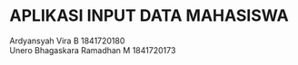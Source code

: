 #  APLIKASI INPUT DATA MAHASISWA

Ardyansyah Vira B   1841720180  
Unero Bhagaskara Ramadhan M     1841720173  